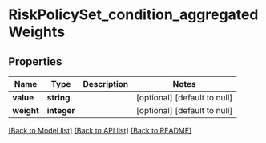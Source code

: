 # RiskPolicySet_condition_aggregatedWeights

## Properties
Name | Type | Description | Notes
------------ | ------------- | ------------- | -------------
**value** | **string** |  | [optional] [default to null]
**weight** | **integer** |  | [optional] [default to null]

[[Back to Model list]](../README.md#documentation-for-models) [[Back to API list]](../README.md#documentation-for-api-endpoints) [[Back to README]](../README.md)


